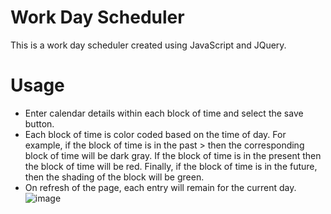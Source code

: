 # Work Day Scheduler
 This is a work day scheduler created using JavaScript and JQuery. 
# Usage
* Enter calendar details within each block of time and select the save button. 
* Each block of time is color coded based on the time of day. For example, if the block of time is in the past > then the corresponding block of time will be dark gray. If the block of time is in the present then the block of time will be red. Finally, if the block of time is in the future, then the shading of the block will be green. 
* On refresh of the page, each entry will remain for the current day. 
![image](https://user-images.githubusercontent.com/108310217/183535470-b073625e-360b-46b2-9ae1-c87108cca23e.png)

